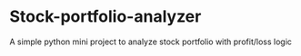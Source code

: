 # Stock-portfolio-analyzer
A simple python mini project to analyze stock portfolio with profit/loss  logic
